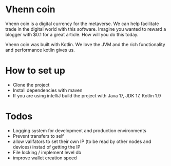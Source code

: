 # Vhenn coin

Vhenn coin is a digital currency for the metaverse. We can help facilitate trade in the digital world with
this software. Imagine you wanted to reward a blogger with $0.1 for a great article. How will you do this today.

Vhenn coin was built with Kotlin. We love the JVM and the rich functionality and performance kotlin gives
us. 


# How to set up
- Clone the project 
- Install dependencies with maven 
- If you are using intelliJ build the project with Java 17, JDK 17, Kotlin 1.9

# Todos
- Logging system for development and production environments
- Prevent transfers to self
- allow valifators to set their own IP (to be read by other nodes and devices)
instad of getting the IP
- File locking / implement level db 
- improve wallet creation speed 
